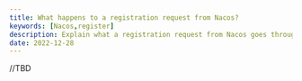 ```yaml
---
title: What happens to a registration request from Nacos?
keywords: [Nacos,register]
description: Explain what a registration request from Nacos goes through?
date: 2022-12-28
---
```


//TBD